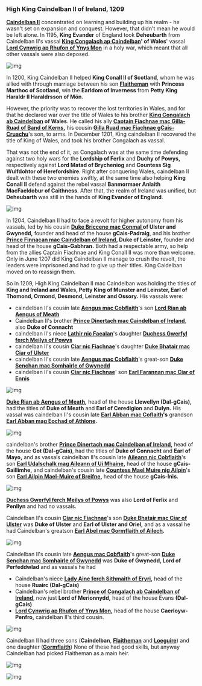 ### High King Caindelban II of Ireland, 1209

**[Caindelban II](../p/caindelban_ii_mac_caindelban_1147.md)** concentrated on learning and building up his realm - he wasn't set on expansion and conquest. However, that didn't mean he would be left alone. In 1195, **King Evander** of England took **Deheubarth** from Caindelban II's vassal **[King Congalach ap Caindelban](../p/congalach_ab_caindelban_1148.md)' of Wales**' vassal **[Lord Cynwrig ap Rhufon of Ynys Mon](../p/cynwrig_ap_rhufon_1157.md)** in a holy war, which meant that all other vassals were also deposed.

![img](12-King-Caidelban-II-1209/map1.jpg)

In 1200, King Caindelban II helped **King Conall II of Scotland**, whom he was allied with through marriage between his son **[Flaitheman](../p/flaitheman_nic_caindelban_1175.md)** with **Princess Marthoc of Scotland**, win the **Earldom of Inverness** from **Petty King Haraldr II Haraldrsson of Mön**.

However, the priority was to recover the lost territories in Wales, and for that he declared war over the title of Wales to his brother **[King Congalach ab Caindelban](../p/congalach_ab_caindelban_1148.md) of Wales**. He called his ally **[Captain Fiachnae mac Gilla-Ruad of Band of Kerns](../p/fiachnae_mac_gilla-ruad_1167.md),** his cousin **[Gilla Ruad mac Fiachnae gCais-Cruachu](../p/gilla-ruad_mac_fiachnae_1142.md)**'s son, to arms. In December 1201, King caindelban II recovered the title of King of Wales, and took his brother Congalach as vassal.

That was not the end of it, as Congalach was at the same time defending against two holy wars for the **Lordship of Ferlix** and **Duchy of Powys,** respectively against **Lord Matad of Brycheniog** and **Countess Sig Wulfdohtor of Herefordshire**. Right after conquering Wales, caindelban II dealt with these two enemies swiftly, at the same time also helping **King Conall II** defend against the rebel vassal **Banmormaer Anlaith MacFaeldobur of Caithness**. After that, the realm of Ireland was unified, but **Deheubarth** was still in the hands of **King Evander of England**.

![img](12-King-Caidelban-II-1209/map2.jpg)

In 1204, Caindelban II had to face a revolt for higher autonomy from his vassals, led by his cousin **[Duke Briccene mac Conmal ](../p/briccene_mac_conmal_1158.md)of Ulster and Gwynedd,** founder and head of the house **gCais-Padraig**, and his brother **[Prince Finnacan mac Caindelban of Ireland](../p/finnacan_mac_caindelban_1161.md), Duke of Leinster,** founder and head of the house **gCais-Gabhran.** Both had a respectable army, so help from the allies Captain Fiachnae and King Conall II was more than welcome. Only in June 1207 did King Caindelban II manage to crush the revolt, the leaders were imprisoned and had to give up their titles. King Caidelban moved on to reassign them.

So in 1209, High King Caindelban II mac Caindelban was holding the titles of **King and Ireland and Wales, Petty King of Munster and Leinster, Earl of Thomond, Ormond, Desmond, Leinster and Ossory.** His vassals were:

- caindelban II's cousin late **[Aengus mac Cobflaith](../p/aengus_i_mac_cobflaith_1123.md)**'s son **[Lord Rian ab Aengus of Meath](../p/rian_ab_aengus_1144.md)**
- Caindelban II's brother **[Prince Dinertach mac Caindelban of Ireland](../p/dinertach_mac_caindelban_1141.md)**, also **Duke of Connacht**
- caindelban II's niece **[Lathir nic Faealan](../p/lathir_nic_faelan_1162.md)**'s daughter **[Duchess Gwerfyl ferch Meilys of Powys](../p/gwerfyl_ferch_meilys_1180.md)**
- caindelban II's cousin **[Ciar nic Fiachnae](../p/ciar_nic_fiachnae_1148.md)**'s daughter **[Duke Bhatair mac Ciar of Ulster](../p/bhatair_mac_ciar_1167.md)**
- caindelban II's cousin late **[Aengus mac Cobflaith](../p/aengus_i_mac_cobflaith_1123.md)**'s great-son **[Duke Senchan mac Somhairle of Gwynedd](../p/senchan_mac_somhairle_1188.md)**
- caindelban II's cousin **[Ciar nic Fiachnae](../p/ciar_nic_fiachnae_1148.md)**' son **[Earl Farannan mac Ciar of Ennis](../p/farannan_mac_ciar_1179.md)**

![img](12-King-Caidelban-II-1209/map3.jpg)

**[Duke Rian ab Aengus of Meath](../p/rian_ab_aengus_1144.md),** head of the house **Llewellyn (Dal-gCais),** had the titles of **Duke of Meath** and **Earl of Ceredigion** and **Dulyn.** His vassal was caindelban II's cousin late **[Earl Abban mac Coflaith](../p/abban_mac_cobflaith_1132.md)'s** grandson **[Earl Abban mag Eochad of Athlone](../p/abban_mag_eochad_1181.md).**

![img](12-King-Caidelban-II-1209/map4.jpg)

caindelban's brother **[Prince Dinertach mac Caindelban of Ireland](../p/dinertach_mac_caindelban_1141.md),** head of the house **Got (Dal-gCais)**, had the titles of **Duke of Connacht** and **Earl of Mayo,** and as vassals caindelban II's cousin late **[Aileann nic Cobflaith](../p/aileann_nic_cobflaith_1128.md)**'s son **[Earl Udalschalk mag Aileann of Ui Mhaine](../p/udalschalk_mag_aileann_1145.md),** head of the house **gCais-Gaillimhe,** and caindelban's cousin late **[Countess Mael Muire nig Ailpin](../p/mael-muire_nig_ailpin_1125.md)**'s son **[Earl Ailpin Mael-Muire of Breifne](../p/ailpin_mac_mael-muire_1158.md),** head of the house **gCais-Inis.**

![img](12-King-Caidelban-II-1209/map5.jpg)

**[Duchess Gwerfyl ferch Meilys of Powys](../p/gwerfyl_ferch_meilys_1180.md)** was also **Lord of Ferlix** and **Penllyn** and had no vassals.

Caindelban II's cousin **[Ciar nic Fiachnae](../p/ciar_nic_fiachnae_1148.md)**'s son **[Duke Bhatair mac Ciar of Ulster](../p/bhatair_mac_ciar_1167.md)** was **Duke of Ulster** and **Earl of Ulster and Oriel,** and as a vassal he had Caindelban's greatson **[Earl Abel mac Gormflaith of Ailech](../p/abel_mac_gormflaith_1190.md).**

![img](12-King-Caidelban-II-1209/map6.jpg)

Caindelban II's cousin late **[Aengus mac Cobflaith](../p/aengus_i_mac_cobflaith_1123.md)**'s great-son **[Duke Senchan mac Somhairle of Gwynedd](../p/senchan_mac_somhairle_1188.md)** was **Duke of Gwynedd, Lord of Perfeddwlad** and as vassals he had 

- Caindelban's niece **[Lady Aine ferch Sithmaith of Eryri](../p/aine_ferch_sithmaith_1169.md),** head of the house **Ruairc (Dal-gCais)**
- Caindelban's rebel brother **[Prince of Congalach ab Caindelban of Ireland](../p/congalach_ab_caindelban_1148.md)**, now just **Lord of Merionnydd,** head of the house Evans **(Dal-gCais)**
- **[Lord Cynwrig ap Rhufon of Ynys Mon](../p/cynwrig_ap_rhufon_1157.md),** head of the house **Caerloyw-Penfro,** caindelban II's third cousin.

![img](12-King-Caidelban-II-1209/map7.jpg)

Caindelban II had three sons (**Caindelban**, **[Flaitheman](../p/flaitheman_nic_caindelban_1175.md)** and **[Loeguire](../p/loeguire_mac_caindelban_1182.md)**) and one daughter (**[Gormflaith](../p/gormflaith_nic_caindelban_1171.md)**) None of these had good skills, but anyway Caindelban had picked Flaitheman as a main heir.

![img](12-King-Caidelban-II-1209/din1.jpg)

![img](12-King-Caidelban-II-1209/sons1.jpg)

